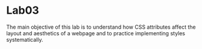 # Lab03
The main objective of this lab is to understand how CSS attributes affect the layout and aesthetics of a webpage and to practice implementing styles systematically.
